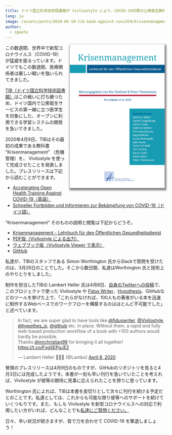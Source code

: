 ```yaml
---
title: ドイツ国立科学技術図書館が Vivliostyle により、COVID-19対策の公衆衛生教科書を出版
lang: ja
image: /assets/posts/2020-04-10-tib-book-against-covid19/krisenmanagment.png
author:
  - ogwata
---
```


<div style="float: right; margin: 0 0 1em 1em;"><a href="https://akademie-oeffentliches-gesundheitswesen.github.io/krisenmanagment/"><img src="/assets/posts/2020-04-10-tib-book-against-covid19/krisenmanagment.png" alt="TIB book: Krisenmanagement (Crisis Management)" style="width: 300px; box-shadow: 2px 4px 5px 3px grey;" /></a></div>

この数週間、世界中で新型コロナウイルス（COVID-19）が猛威を振るっています。ドイツでもこの数週間、医療関係者は厳しい戦いを強いられてきました。

[TIB（ドイツ国立科学技術図書館）](https://www.tib.eu/en/tib/profile/foundation/)はこの戦いに打ち勝つため、ドイツ国内で公衆衛生サービスの第一線に立つ医学生を対象にした、オープンに利用できる学習システムの開発を急いできました。

2020年4月9日、TIBはその最初の成果である教科書 “Krisenmanagement” （危機管理）を、 Vivliostyle を使って完成させたことを発表しました。プレスリリースは下記から読むことができます。

- [Accelerating Open Health Training Against COVID-19（英語）](https://blogs.tib.eu/wp/tib/2020/04/09/accelerating-open-health-training-against-covid-19/)
- [Schneller Fortbilden und Informieren zur Bekämpfung von COVID-19（ドイツ語）](https://blogs.tib.eu/wp/tib/2020/04/09/schneller-fortbilden-und-informieren-zur-bekaempfung-von-covid-19/)

 “Krisenmanagement” そのものの説明と閲覧は下記からどうぞ。

- [Krisenmanagement - Lehrbuch für den Öffentlichen Gesundheitsdienst](https://akademie-oeffentliches-gesundheitswesen.github.io/krisenmanagment/)
- [PDF版（Vivliostyle による出力）](https://akademie-oeffentliches-gesundheitswesen.github.io/krisenmanagment/pdf/Krisenmanagement-Pre-Release-v1-978-3-9812871-2-7-PDF.pdf)
- [ウェブブック版（Vivliostyle Viewer で表示）](https://akademie-oeffentliches-gesundheitswesen.github.io/krisenmanagment/vivliostyle-viewer-2.0.0-pre.10/viewer/#src=https://akademie-oeffentliches-gesundheitswesen.github.io/krisenmanagment/webbuch/9783981287127KRIv1.xhtml&bookMode=true&renderAllPages=true)
- [GitHub](https://github.com/akademie-oeffentliches-gesundheitswesen/krisenmanagment)

私達が、TIBのスタッフである Simon Worthington 氏からSlackで質問を受けたのは、3月26日のことでした。そこから数日間、私達はWorthington 氏と技術上のやりとりをしました。

制作を担当したTIBの Lambert Heller 氏は4月8日、[自身のTwitterへの投稿](https://twitter.com/Lambo/status/1247862424931315712)で、このプロジェクトで使った Vivliostyle や [Fidus Writer](https://www.fiduswriter.org/)、[Hypothesis](https://web.hypothes.is/)、GitHubなどのツールを挙げた上で、「これらがなければ、100人もの著者がいる本を迅速に制作するWebベースでのワークフローを構築するのはほとんど不可能でした」と述べています。

<blockquote class="twitter-tweet"><p lang="en" dir="ltr">In fact, we are super glad to have tools like <a href="https://twitter.com/fiduswriter?ref_src=twsrc%5Etfw">@fiduswriter</a>, <a href="https://twitter.com/Vivliostyle?ref_src=twsrc%5Etfw">@Vivliostyle</a>, <a href="https://twitter.com/hypothes_is?ref_src=twsrc%5Etfw">@hypothes_is</a>, <a href="https://twitter.com/github?ref_src=twsrc%5Etfw">@github</a> etc. in place. Without them, a rapid and fully web-based production workflow of a book with +100 authors would hardly be possible.<br>Thanks <a href="https://twitter.com/mrchristian99?ref_src=twsrc%5Etfw">@mrchristian99</a> for bringing it all together! <a href="https://t.co/FxgSEPgJE2">https://t.co/FxgSEPgJE2</a></p>&mdash; Lambert Heller 🌈🦄🐶 (@Lambo) <a href="https://twitter.com/Lambo/status/1247862424931315712?ref_src=twsrc%5Etfw">April 8, 2020</a></blockquote>

冒頭のプレスリリースは4月9日のものですが、GitHubのリポジトリを見ると4月3日には完成したようです。本書が一刻も早い刊行を急いでいたことを考えれば、Vivliostyle が彼等の期待に見事に応えられたことを誇りに思っています。

Worthington 氏によれば、TIBは本書を皮切りとして次々に刊行を続ける予定だとのことです。私達としては、これからも可能な限り彼等へのサポートを続けていくつもりです。また、もしも Vivliostyle を新型コロナウイルスへの対応で利用したい方がいれば、どんなことでも[私達にご質問ください。](https://vivliostyle.org/ja/community/)

日々、辛い状況が続きますが、皆で力を合わせて COVID-19 を撃退しましょう！
